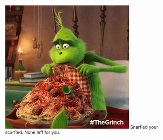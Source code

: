 ![eat](https://github.com/JessRudder/jessrudder/blob/master/snarfblatt/eat.gif)
Snarfled your scarfled. None leff for you.
